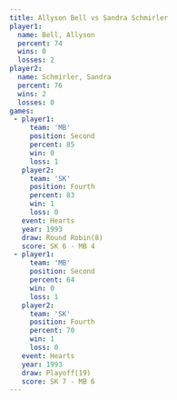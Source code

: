```yaml
---
title: Allyson Bell vs Sandra Schmirler
player1:                 
  name: Bell, Allyson    
  percent: 74            
  wins: 0                
  losses: 2              
player2:                 
  name: Schmirler, Sandra
  percent: 76            
  wins: 2                
  losses: 0              
games:
 - player1:          
     team: 'MB'      
     position: Second
     percent: 85     
     win: 0          
     loss: 1         
   player2:          
     team: 'SK'      
     position: Fourth
     percent: 83     
     win: 1          
     loss: 0         
   event: Hearts       
   year: 1993          
   draw: Round Robin(8)
   score: SK 6 - MB 4  
 - player1:          
     team: 'MB'      
     position: Second
     percent: 64     
     win: 0          
     loss: 1         
   player2:          
     team: 'SK'      
     position: Fourth
     percent: 70     
     win: 1          
     loss: 0         
   event: Hearts     
   year: 1993        
   draw: Playoff(19) 
   score: SK 7 - MB 6
---
```

